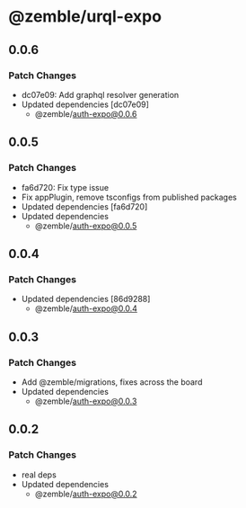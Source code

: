 # @zemble/urql-expo

## 0.0.6

### Patch Changes

- dc07e09: Add graphql resolver generation
- Updated dependencies [dc07e09]
  - @zemble/auth-expo@0.0.6

## 0.0.5

### Patch Changes

- fa6d720: Fix type issue
- Fix appPlugin, remove tsconfigs from published packages
- Updated dependencies [fa6d720]
- Updated dependencies
  - @zemble/auth-expo@0.0.5

## 0.0.4

### Patch Changes

- Updated dependencies [86d9288]
  - @zemble/auth-expo@0.0.4

## 0.0.3

### Patch Changes

- Add @zemble/migrations, fixes across the board
- Updated dependencies
  - @zemble/auth-expo@0.0.3

## 0.0.2

### Patch Changes

- real deps
- Updated dependencies
  - @zemble/auth-expo@0.0.2
